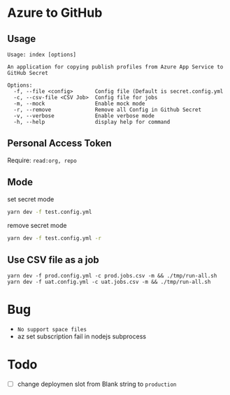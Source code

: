 # Azure to GitHub

## Usage

```
Usage: index [options]

An application for copying publish profiles from Azure App Service to GitHub Secret

Options:
  -f, --file <config>       Config file (Default is secret.config.yml
  -c, --csv-file <CSV Job>  Config file for jobs
  -m, --mock                Enable mock mode
  -r, --remove              Remove all Config in Github Secret
  -v, --verbose             Enable verbose mode
  -h, --help                display help for command
```

##  Personal Access Token

Require: `read:org, repo`


## Mode

set secret mode

```sh
yarn dev -f test.config.yml
```

remove secret mode

```sh
yarn dev -f test.config.yml -r
```

## Use CSV file as a job

```
yarn dev -f prod.config.yml -c prod.jobs.csv -m && ./tmp/run-all.sh 
yarn dev -f uat.config.yml -c uat.jobs.csv -m && ./tmp/run-all.sh 
```

# Bug

- `No support space files`
- az set subscription fail in nodejs subprocess

# Todo

- [ ] change deploymen slot from Blank string to `production`
